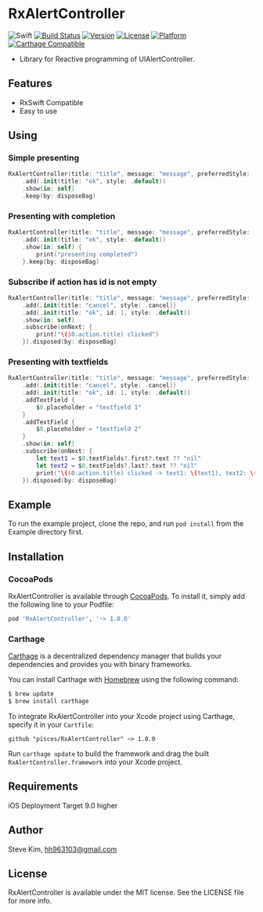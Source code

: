 # RxAlertController

![Swift](https://img.shields.io/badge/Swift-4.2-orange.svg)
[![Build Status](https://travis-ci.org/pisces/RxAlertController.svg?branch=master)](https://travis-ci.org/pisces/RxAlertController)
[![Version](https://img.shields.io/cocoapods/v/RxAlertController.svg?style=flat)](http://cocoapods.org/pods/RxAlertController)
[![License](https://img.shields.io/cocoapods/l/RxAlertController.svg?style=flat)](http://cocoapods.org/pods/RxAlertController)
[![Platform](https://img.shields.io/cocoapods/p/RxAlertController.svg?style=flat)](http://cocoapods.org/pods/RxAlertController)
[![Carthage Compatible](https://img.shields.io/badge/Carthage-compatible-4BC51D.svg?style=flat)](https://github.com/Carthage/Carthage)

- Library for Reactive programming of UIAlertController.

## Features
- RxSwift Compatible
- Easy to use

## Using

### Simple presenting
```swift
RxAlertController(title: "title", message: "message", preferredStyle: .alert)
    .add(.init(title: "ok", style: .default))
    .show(in: self)
    .keep(by: disposeBag)
```

### Presenting with completion
```swift
RxAlertController(title: "title", message: "message", preferredStyle: .alert)
    .add(.init(title: "ok", style: .default))
    .show(in: self) {
        print("presenting completed")
    }.keep(by: disposeBag)
```

### Subscribe if action has id is not empty
```swift
RxAlertController(title: "title", message: "message", preferredStyle: .alert)
    .add(.init(title: "cancel", style: .cancel))
    .add(.init(title: "ok", id: 1, style: .default))
    .show(in: self)
    .subscribe(onNext: {
        print("\($0.action.title) clicked")
    }).disposed(by: disposeBag)
```

### Presenting with textfields
```swift
RxAlertController(title: "title", message: "message", preferredStyle: .alert)
    .add(.init(title: "cancel", style: .cancel))
    .add(.init(title: "ok", id: 1, style: .default))
    .addTextField {
        $0.placeholder = "textfield 1"
    }
    .addTextField {
        $0.placeholder = "textfield 2"
    }
    .show(in: self)
    .subscribe(onNext: {
        let text1 = $0.textFields?.first?.text ?? "nil"
        let text2 = $0.textFields?.last?.text ?? "nil"
        print("\($0.action.title) clicked -> text1: \(text1), text2: \(text2)")
    }).disposed(by: disposeBag)
```

## Example

To run the example project, clone the repo, and run `pod install` from the Example directory first.

## Installation

### CocoaPods

RxAlertController is available through [CocoaPods](https://cocoapods.org). To install
it, simply add the following line to your Podfile:

```ruby
pod 'RxAlertController', '~> 1.0.0'
```

### Carthage

[Carthage](https://github.com/Carthage/Carthage) is a decentralized dependency manager that builds your dependencies and provides you with binary frameworks.

You can install Carthage with [Homebrew](http://brew.sh/) using the following command:

```bash
$ brew update
$ brew install carthage
```

To integrate RxAlertController into your Xcode project using Carthage, specify it in your `Cartfile`:

```ogdl
github "pisces/RxAlertController" ~> 1.0.0
```

Run `carthage update` to build the framework and drag the built `RxAlertController.framework` into your Xcode project.

## Requirements

iOS Deployment Target 9.0 higher

## Author

Steve Kim, hh963103@gmail.com

## License

RxAlertController is available under the MIT license. See the LICENSE file for more info.

